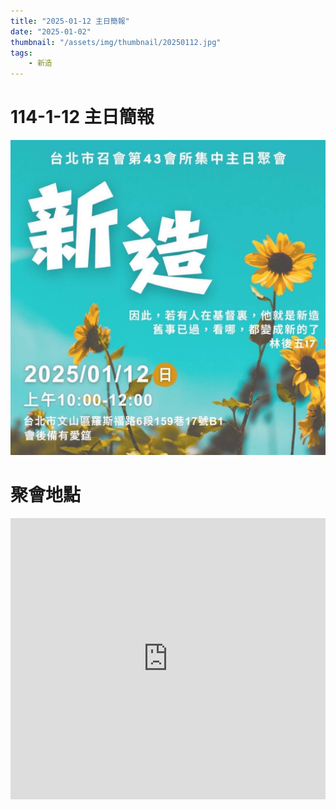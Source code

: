 ```yaml
---
title: "2025-01-12 主日簡報"
date: "2025-01-02"
thumbnail: "/assets/img/thumbnail/20250112.jpg"
tags:
    - 新造
---
```


# 114-1-12 主日簡報

<img src="/assets/img/thumbnail/20250112.jpg" alt="新造" style="box-shadow: 5px 5px 10px \#888;">

# 聚會地點

<iframe src="https://www.google.com/maps/embed?pb=!1m18!1m12!1m3!1d1861.018064677444!2d121.54127558199755!3d24.99750156997027!2m3!1f0!2f0!3f0!3m2!1i1024!2i768!4f13.1!3m3!1m2!1s0x3442aa037a04bf63%3A0xca07e92f33867207!2z5Y-w5YyX5biC5Y-s5pyD56ys5Zub5Y2B5LiJ6IGa5pyD5omA!5e0!3m2!1szh-TW!2stw!4v1729835929402!5m2!1szh-TW!2stw" width="100%" height="450" style="border:0;" allowfullscreen="" loading="lazy" referrerpolicy="no-referrer-when-downgrade"></iframe>